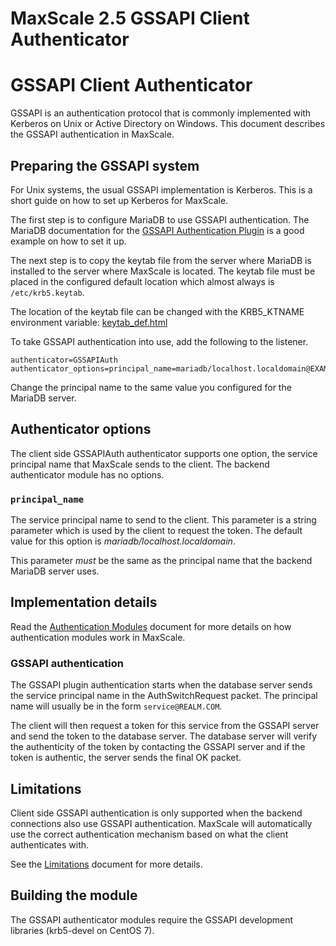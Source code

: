 
# MaxScale 2.5 GSSAPI Client Authenticator

# GSSAPI Client Authenticator


GSSAPI is an authentication protocol that is commonly implemented with
Kerberos on Unix or Active Directory on Windows. This document describes
the GSSAPI authentication in MaxScale.


## Preparing the GSSAPI system


For Unix systems, the usual GSSAPI implementation is Kerberos. This is a short
guide on how to set up Kerberos for MaxScale.


The first step is to configure MariaDB to use GSSAPI authentication. The MariaDB
documentation for the
[GSSAPI Authentication Plugin](https://app.gitbook.com/s/SsmexDFPv2xG2OTyO5yV/reference/plugins/authentication-plugins/authentication-plugin-gssapi)
is a good example on how to set it up.


The next step is to copy the keytab file from the server where MariaDB is
installed to the server where MaxScale is located. The keytab file must be
placed in the configured default location which almost always is
`/etc/krb5.keytab`.


The location of the keytab file can be changed with the KRB5_KTNAME environment
variable: [keytab_def.html](https://web.mit.edu/kerberos/krb5-latest/doc/basic/keytab_def.html)


To take GSSAPI authentication into use, add the following to the listener.



```
authenticator=GSSAPIAuth
authenticator_options=principal_name=mariadb/localhost.localdomain@EXAMPLE.COM
```



Change the principal name to the same value you configured for the MariaDB
server.


## Authenticator options


The client side GSSAPIAuth authenticator supports one option, the service
principal name that MaxScale sends to the client. The backend authenticator
module has no options.


### `principal_name`


The service principal name to send to the client. This parameter is a string
parameter which is used by the client to request the token. The default value
for this option is *mariadb/localhost.localdomain*.


This parameter *must* be the same as the principal name that the backend MariaDB
server uses.


## Implementation details


Read the [Authentication Modules](mariadb-maxscale-25-authentication-modules.md) document for more
details on how authentication modules work in MaxScale.


### GSSAPI authentication


The GSSAPI plugin authentication starts when the database server sends the
service principal name in the AuthSwitchRequest packet. The principal name will
usually be in the form `service@REALM.COM`.


The client will then request a token for this service from the GSSAPI server and
send the token to the database server. The database server will verify the
authenticity of the token by contacting the GSSAPI server and if the token is
authentic, the server sends the final OK packet.


## Limitations


Client side GSSAPI authentication is only supported when the backend connections
also use GSSAPI authentication. MaxScale will automatically use the correct
authentication mechanism based on what the client authenticates with.


See the [Limitations](../about-maxscale-25/mariadb-maxscale-25-limitations-and-known-issues-within-mariadb-maxscale.md) document for more details.


## Building the module


The GSSAPI authenticator modules require the GSSAPI development libraries
(krb5-devel on CentOS 7).
